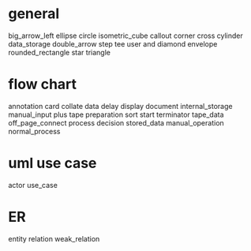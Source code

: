 # general
big_arrow_left
ellipse
circle
isometric_cube
callout
corner
cross
cylinder
data_storage
double_arrow
step
tee
user
and
diamond
envelope
rounded_rectangle
star
triangle

# flow chart
annotation
card
collate
data
delay
display
document
internal_storage
manual_input
plus
tape
preparation
sort
start
terminator
tape_data
off_page_connect
process
decision
stored_data
manual_operation
normal_process

# uml use case
actor
use_case

# ER
entity
relation
weak_relation
